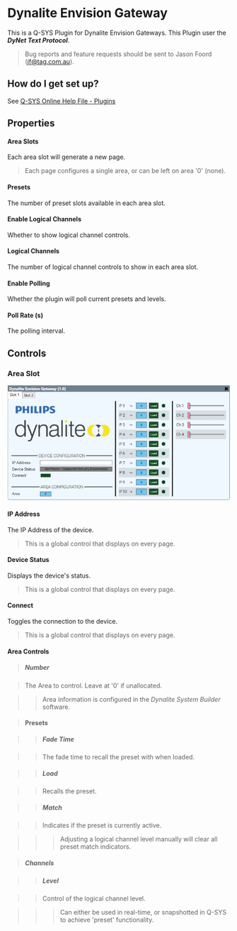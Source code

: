 # Dynalite Envision Gateway

This is a Q-SYS Plugin for Dynalite Envision Gateways. This Plugin user the ***DyNet Text Protocol***.

> Bug reports and feature requests should be sent to Jason Foord (jf@tag.com.au).

## How do I get set up?

See [Q-SYS Online Help File - Plugins](https://q-syshelp.qsc.com/#Schematic_Library/plugins.htm)

## Properties

#### Area Slots

Each area slot will generate a new page.

> Each page configures a single area, or can be left on area '0' (none).

#### Presets

The number of preset slots available in each area slot.

#### Enable Logical Channels

Whether to show logical channel controls.

#### Logical Channels

The number of logical channel controls to show in each area slot.

#### Enable Polling

Whether the plugin will poll current presets and levels.

#### Poll Rate (s)

The polling interval.

## Controls

### Area Slot
![Area Slot](./Screenshots/Dynalite%20Plugin.JPG)

#### IP Address

The IP Address of the device.

> This is a global control that displays on every page.

#### Device Status

Displays the device's status.

> This is a global control that displays on every page.

#### Connect

Toggles the connection to the device.

> This is a global control that displays on every page.

#### Area Controls

> ##### Number

> The Area to control. Leave at '0' if unallocated.

>> Area information is configured in the *Dynalite System Builder* software.

> #### Presets

>> ##### Fade Time

>> The fade time to recall the preset with when loaded.

>> ##### Load

>> Recalls the preset.

>> ##### Match

>> Indicates if the preset is currently active.

>>> Adjusting a logical channel level manually will clear all preset match indicators.

> ##### Channels

>> ##### Level

>> Control of the logical channel level.

>>> Can either be used in real-time, or snapshotted in Q-SYS to achieve 'preset' functionality.